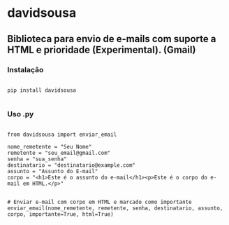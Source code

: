 # davidsousa

## Biblioteca para envio de e-mails com suporte a HTML e prioridade (Experimental). (Gmail)

### Instalação

```

pip install davidsousa


```

### Uso .py

```

from davidsousa import enviar_email

nome_remetente = "Seu Nome"
remetente = "seu_email@gmail.com"
senha = "sua_senha"
destinatario = "destinatario@example.com"
assunto = "Assunto do E-mail"
corpo = "<h1>Este é o assunto do e-mail</h1><p>Este é o corpo do e-mail em HTML.</p>"


# Enviar e-mail com corpo em HTML e marcado como importante
enviar_email(nome_remetente, remetente, senha, destinatario, assunto, corpo, importante=True, html=True)

```